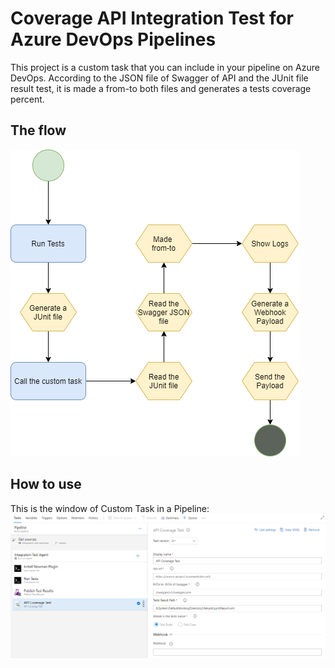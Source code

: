 # Coverage API Integration Test for Azure DevOps Pipelines

This project is a custom task that you can include in your pipeline on Azure DevOps.
According to the JSON file of Swagger of API and the JUnit file result test, it is made a from-to both files and generates a tests coverage percent.

## The flow
![Flow](https://raw.githubusercontent.com/alexalvess/api-coverage-test/master/images/flow.png)

## How to use
This is the window of Custom Task in a Pipeline:
![Flow](https://raw.githubusercontent.com/alexalvess/api-coverage-test/master/images/buidpipeline.png)